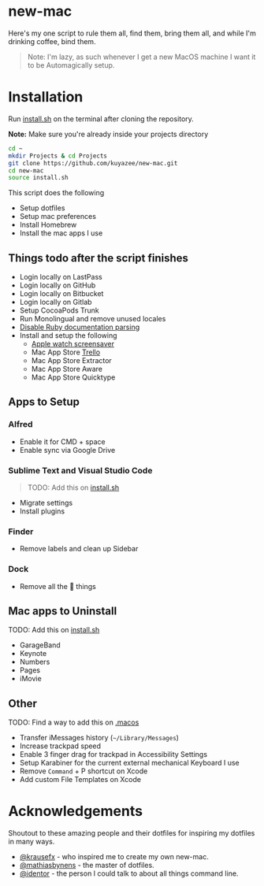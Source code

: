 # new-mac

Here's my one script to rule them all, find them, bring them all, and while I'm drinking coffee, bind them.

>  Note: I'm lazy, as such whenever I get a new MacOS machine I want it to be Automagically setup.

# Installation

Run [install.sh](install.sh) on the terminal after cloning the repository. 

**Note:** Make sure you're already inside your projects directory

```bash
cd ~
mkdir Projects & cd Projects
git clone https://github.com/kuyazee/new-mac.git
cd new-mac
source install.sh
```

This script does the following

- Setup dotfiles
- Setup mac preferences
- Install Homebrew
- Install the mac apps I use

## Things todo after the script finishes

- Login locally on LastPass
- Login locally on GitHub
- Login locally on Bitbucket
- Login locally on Gitlab
- Setup CocoaPods Trunk
- Run Monolingual and remove unused locales
- [Disable Ruby documentation parsing](http://mts.io/2015/04/19/fix-slow-gem-install/)
- Install and setup the following
    - [Apple watch screensaver](http://www.rasmusnielsen.dk/applewatch/)
    - Mac App Store [Trello](https://itunes.apple.com/us/app/trello/id1278508951?mt=12)
    - Mac App Store Extractor
    - Mac App Store Aware
    - Mac App Store Quicktype

## Apps to Setup

### Alfred

- Enable it for CMD + space
- Enable sync via Google Drive

### Sublime Text and Visual Studio Code

> TODO: Add this on [install.sh](install.sh)

- Migrate settings
- Install plugins

### Finder

- Remove labels and clean up Sidebar

### Dock

- Remove all the  things

## Mac apps to Uninstall

TODO: Add this on [install.sh](install.sh)

- GarageBand
- Keynote
- Numbers
- Pages
- iMovie

## Other

TODO: Find a way to add this on [.macos](dotfiles/macos)

- Transfer iMessages history (`~/Library/Messages`)
- Increase trackpad speed
- Enable 3 finger drag for trackpad in Accessibility Settings
- Setup Karabiner for the current external mechanical Keyboard I use
- Remove `Command` + P shortcut on Xcode
- Add custom File Templates on Xcode

# Acknowledgements

Shoutout to these amazing people and their dotfiles for inspiring my dotfiles in many ways.

- [@krausefx](https://github.com/KrauseFx) - who inspired me to create my own new-mac.
- [@mathiasbynens](https://github.com/mathiasbynens/dotfiles) - the master of dotfiles.
- [@identor](https://github.com/identor) - the person I could talk to about all things command line.
